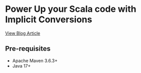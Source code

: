 # Power Up your Scala code with Implicit Conversions

[View Blog Article](https://faun.pub/power-up-your-scala-code-with-implicit-conversions-b23e3c04643a)

## Pre-requisites

* Apache Maven 3.6.3+
* Java 17+
